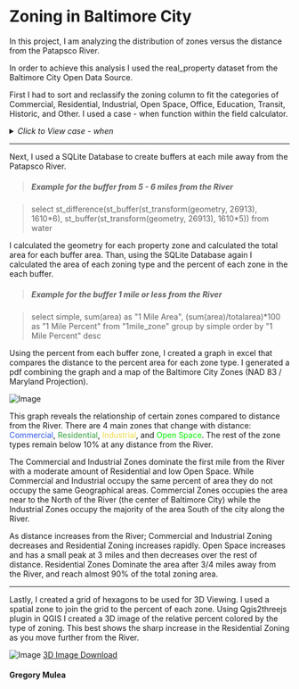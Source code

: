 # Zoning in Baltimore City

In this project, I am analyzing the distribution of zones versus the distance from the Patapsco River.

In order to achieve this analysis I used the real_property dataset from the Baltimore City Open Data Source.

First I had to sort and reclassify the zoning column to fit the categories of Commercial, Residential, Industrial, Open Space, Office, Education, Transit, Historic, and Other.  I used a case - when function within the field calculator.

<details>
<summary>
<i>Click to View case - when </i>
</summary>
<p>
<blockquote> case <br />
when "zonecode" = 'C-1' then 'Commercial'<br />
when "zonecode" = 'C-1VC' then 'Commercial'<br />
when "zonecode" = 'C-2' then 'Commercial'<br />
when "zonecode" = 'C-4' then 'Commercial'<br />
when "zonecode" = 'C-5IH' then 'Commercial'<br />
when "zonecode" = 'C-5HT' then 'Commercial'<br />
when "zonecode" = 'C-5TO' then 'Commercial'<br />
when "zonecode" = 'C-5HS' then 'Commercial'<br />
when "zonecode" = 'C-5DC' then 'Commercial'<br />
when "zonecode" = 'C-3' then 'Commercial'<br />
when "zonecode" = 'C-2*' then 'Commercial'<br />
when "zonecode" = 'C-1E*' then 'Commercial'<br />
when "zonecode" = 'C-5DC*' then 'Commercial'<br />
when "zonecode" = 'C5TO*' then 'Commercial'<br />
when "zonecode" = 'C-5-G' then 'Commercial'<br />
when "zonecode" = 'C-1-E' then 'Commercial'<br />
when "zonecode" = 'C-5DE' then 'Commercial'<br />
when "zonecode" = 'BSC' then 'Education'<br />
when "zonecode" = 'EC-2' then 'Education'<br />
when "zonecode" = 'EC-1' then 'Education'<br />
when "zonecode" = 'H' then 'Historic'<br />
when "zonecode" = 'I-MU' then 'Industrial'<br />
when "zonecode" = 'I-1' then 'Industrial'<br />
when "zonecode" = 'I-2' then 'Industrial'<br />
when "zonecode" = 'MI' then 'Industrial'<br />
when "zonecode" = 'OR-2*' then 'Office'<br />
when "zonecode" = 'OR-1' then 'Office'<br />
when "zonecode" = 'OR-1*' then 'Office'<br />
when "zonecode" = 'OR-2' then 'Office'<br />
when "zonecode" = 'OIC' then 'Office'<br />
when "zonecode" = 'OS' then 'Open Space'<br />
when "zonecode" = 'OS*' then 'Open Space'<br />
when "zonecode" = 'R-5*' then 'Residential'<br />
when "zonecode" = 'R-1-C' then 'Residential'<br />
when "zonecode" = 'R-1-A' then 'Residential'<br />
when "zonecode" = 'R-6*' then 'Residential'<br />
when "zonecode" = 'R-1-B' then 'Residential'<br />
when "zonecode" = 'R-1' then 'Residential'<br />
when "zonecode" = 'R-3*' then 'Residential'<br />
when "zonecode" = 'R-1-E' then 'Residential'<br />
when "zonecode" = 'R-1E*' then 'Residential'<br />
when "zonecode" = 'R-1-D' then 'Residential'<br />
when "zonecode" = 'R-2' then 'Residential'<br />
when "zonecode" = 'R-4*' then 'Residential'<br />
when "zonecode" = 'R-1*' then 'Residential'<br />
when "zonecode" = 'R-9' then 'Residential'<br />
when "zonecode" = 'R-7' then 'Residential'<br />
when "zonecode" = 'R-8' then 'Residential'<br />
when "zonecode" = 'R-6' then 'Residential'<br />
when "zonecode" = 'R-8*' then 'Residential'<br />
when "zonecode" = 'R-10' then 'Residential'<br />
when "zonecode" = 'R-7*' then 'Residential'<br />
when "zonecode" = 'R-3' then 'Residential'<br />
when "zonecode" = 'R-5' then 'Residential'<br />
when "zonecode" = 'R-4' then 'Residential'<br />
when "zonecode" = 'TOD-3' then 'Transit'<br />
when "zonecode" = 'TOD-4' then 'Transit'<br />
when "zonecode" = 'TOD-1' then 'Transit'<br />
when "zonecode" = 'TOD-2' then 'Transit'<br />
when "zonecode" = 'TOD4*' then 'Transit'<br />
else 'Other'<br />
end
</blockquote>
</p>
</details>

---
Next, I used a SQLite Database to create buffers at each mile away from the Patapsco River.

> ##### Example for the buffer from 5 - 6 miles from the River

> select st_difference(st_buffer(st_transform(geometry, 26913), 1610\*6), st_buffer(st_transform(geometry, 26913), 1610\*5)) from water

I calculated the geometry for each property zone and calculated the total area for each buffer area.  Than, using the SQLite Database again I calculated the area of each zoning type and the percent of each zone in the each buffer.

> ##### Example for the buffer 1 mile or less from the River

> select simple, sum(area) as "1 Mile Area", (sum(area)/totalarea)*100 as "1 Mile Percent" from "1mile_zone" group by simple order by "1 Mile Percent" desc

Using the percent from each buffer zone, I created a graph in excel that compares the distance to the percent area for each zone type.  I generated a pdf combining the graph and a map of the Baltimore City Zones (NAD 83 / Maryland Projection).

![Image]( gmulea1.github.io/balt_zones.png )

This graph reveals the relationship of certain zones compared to distance from the River.  There are 4 main zones that change with distance: <span style="color:#2f57e7">Commercial</span>, <span style="color:#37a040">Residential</span>, <span style="color:#eada46">Industrial</span>, and <span style="color:#00ec00">Open Space</span>.  The rest of the zone types remain below 10% at any distance from the River.

The Commercial and Industrial Zones dominate the first mile from the River with a moderate amount of Residential and low Open Space.  While Commercial and Industrial occupy the same percent of area they do not occupy the same Geographical areas.  Commercial Zones occupies the area near to the North of the River (the center of Baltimore City) while the Industrial Zones occupy the majority of the area South of the city along the River.

As distance increases from the River; Commercial and Industrial Zoning decreases and Residential Zoning increases rapidly.  Open Space increases and has a small peak at 3 miles and then decreases over the rest of distance.  Residential Zones Dominate the area after 3/4 miles away from the River, and reach almost 90% of the total zoning area.

---

Lastly, I created a grid of hexagons to be used for 3D Viewing.  I used a spatial zone to join the grid to the percent of each zone.  Using Qgis2threejs plugin in QGIS I created a 3D image of the relative percent colored by the type of zoning. This best shows the sharp increase in the Residential Zoning as you move further from the River.

![Image]( gmulea1.github.io/hex1.JPG "3D View of Baltimore City")
[3D Image Download](gmulea1.github.io/hex.gltf)


#### Gregory Mulea
